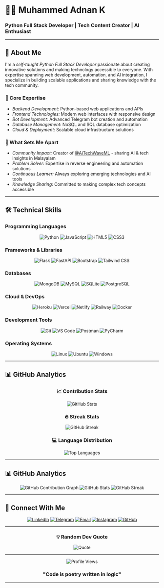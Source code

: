 # 👨‍💻 Muhammed Adnan K
### Python Full Stack Developer | Tech Content Creator | AI Enthusiast

---

## 🚀 About Me

I'm a *self-taught Python Full Stack Developer* passionate about creating innovative solutions and making technology accessible to everyone. With expertise spanning web development, automation, and AI integration, I specialize in building scalable applications and sharing knowledge with the tech community.

### 🎯 Core Expertise
- *Backend Development:* Python-based web applications and APIs
- *Frontend Technologies:* Modern web interfaces with responsive design
- *Bot Development:* Advanced Telegram bot creation and automation
- *Database Management:* NoSQL and SQL database optimization
- *Cloud & Deployment:* Scalable cloud infrastructure solutions

### 🌟 What Sets Me Apart
- *Community Impact:* Creator of [@AiTechWaveML](https://t.me/AITechWaveML) - sharing AI & tech insights in Malayalam
- *Problem Solver:* Expertise in reverse engineering and automation solutions
- *Continuous Learner:* Always exploring emerging technologies and AI tools
- *Knowledge Sharing:* Committed to making complex tech concepts accessible

---

## 🛠 Technical Skills

### Programming Languages
<div align="center">

![Python](https://img.shields.io/badge/Python-3776AB?style=for-the-badge&logo=python&logoColor=white)
![JavaScript](https://img.shields.io/badge/JavaScript-F7DF1E?style=for-the-badge&logo=javascript&logoColor=black)
![HTML5](https://img.shields.io/badge/HTML5-E34F26?style=for-the-badge&logo=html5&logoColor=white)
![CSS3](https://img.shields.io/badge/CSS3-1572B6?style=for-the-badge&logo=css3&logoColor=white)

</div>

### Frameworks & Libraries
<div align="center">

![Flask](https://img.shields.io/badge/Flask-000000?style=for-the-badge&logo=flask&logoColor=white)
![FastAPI](https://img.shields.io/badge/FastAPI-005571?style=for-the-badge&logo=fastapi&logoColor=white)
![Bootstrap](https://img.shields.io/badge/Bootstrap-7952B3?style=for-the-badge&logo=bootstrap&logoColor=white)
![Tailwind CSS](https://img.shields.io/badge/Tailwind_CSS-38B2AC?style=for-the-badge&logo=tailwind-css&logoColor=white)

</div>

### Databases
<div align="center">

![MongoDB](https://img.shields.io/badge/MongoDB-47A248?style=for-the-badge&logo=mongodb&logoColor=white)
![MySQL](https://img.shields.io/badge/MySQL-4479A1?style=for-the-badge&logo=mysql&logoColor=white)
![SQLite](https://img.shields.io/badge/SQLite-003B57?style=for-the-badge&logo=sqlite&logoColor=white)
![PostgreSQL](https://img.shields.io/badge/PostgreSQL-336791?style=for-the-badge&logo=postgresql&logoColor=white)

</div>

### Cloud & DevOps
<div align="center">

![Heroku](https://img.shields.io/badge/Heroku-430098?style=for-the-badge&logo=heroku&logoColor=white)
![Vercel](https://img.shields.io/badge/Vercel-000000?style=for-the-badge&logo=vercel&logoColor=white)
![Netlify](https://img.shields.io/badge/Netlify-00C7B7?style=for-the-badge&logo=netlify&logoColor=white)
![Railway](https://img.shields.io/badge/Railway-0B0D0E?style=for-the-badge&logo=railway&logoColor=white)
![Docker](https://img.shields.io/badge/Docker-2496ED?style=for-the-badge&logo=docker&logoColor=white)

</div>

### Development Tools
<div align="center">

![Git](https://img.shields.io/badge/Git-F05032?style=for-the-badge&logo=git&logoColor=white)
![VS Code](https://img.shields.io/badge/VS_Code-007ACC?style=for-the-badge&logo=visual-studio-code&logoColor=white)
![Postman](https://img.shields.io/badge/Postman-FF6C37?style=for-the-badge&logo=postman&logoColor=white)
![PyCharm](https://img.shields.io/badge/PyCharm-000000?style=for-the-badge&logo=pycharm&logoColor=white)

</div>

### Operating Systems
<div align="center">

![Linux](https://img.shields.io/badge/Linux-FCC624?style=for-the-badge&logo=linux&logoColor=black)
![Ubuntu](https://img.shields.io/badge/Ubuntu-E95420?style=for-the-badge&logo=ubuntu&logoColor=white)
![Windows](https://img.shields.io/badge/Windows-0078D6?style=for-the-badge&logo=windows&logoColor=white)

</div>

---

## 📊 GitHub Analytics

<div align="center">

### 📈 Contribution Stats
![GitHub Stats](https://github-readme-stats.vercel.app/api?username=mr-adnan-adu&show_icons=true&theme=tokyonight&hide_border=true&include_all_commits=true&count_private=true&custom_title=GitHub%20Statistics)

### 🔥 Streak Stats
![GitHub Streak](https://streak-stats.demolab.com/?user=mr-adnan-adu&theme=tokyonight&hide_border=true&date_format=M%20j%5B%2C%20Y%5D)

### 💻 Language Distribution
![Top Languages](https://github-readme-stats.vercel.app/api/top-langs/?username=mr-adnan-adu&theme=tokyonight&hide_border=true&layout=compact&custom_title=Most%20Used%20Languages)

</div>

---

## 📊 GitHub Analytics

<div align="center">

<!-- 🔥 Contribution Graph (Alternative since original is down) -->
<img src="https://activity-graph.herokuapp.com/graph?username=adnanxpkd&theme=tokyo-night&hide_border=true&area=true" alt="GitHub Contribution Graph"/>

<!-- 📈 GitHub Stats -->
<img src="https://github-readme-stats.vercel.app/api?username=adnanxpkd&theme=tokyonight&show_icons=true" alt="GitHub Stats" />

<!-- 🔥 GitHub Streak -->
<img src="https://github-readme-streak-stats-eight.vercel.app?user=adnanxpkd&theme=tokyonight" alt="GitHub Streak" />

</div>


---

## 🤝 Connect With Me

<div align="center">

[![LinkedIn](https://img.shields.io/badge/LinkedIn-0077B5?style=for-the-badge&logo=linkedin&logoColor=white)](https://linkedin.com/in/muhammed-adnan-k-88b612281)
[![Telegram](https://img.shields.io/badge/Telegram-2CA5E0?style=for-the-badge&logo=telegram&logoColor=white)](https://t.me/adnanxpkd)
[![Email](https://img.shields.io/badge/Gmail-D14836?style=for-the-badge&logo=gmail&logoColor=white)](mailto:adnanxpkd@gmail.com)
[![Instagram](https://img.shields.io/badge/Instagram-E4405F?style=for-the-badge&logo=instagram&logoColor=white)](https://instagram.com/adnanxpkd)
[![GitHub](https://img.shields.io/badge/GitHub-100000?style=for-the-badge&logo=github&logoColor=white)](https://github.com/mr-adnan-adu)

</div>

---

<div align="center">

### 💡 Random Dev Quote
![Quote](https://quotes-github-readme.vercel.app/api?type=horizontal&theme=tokyonight)

---

![Profile Views](https://komarev.com/ghpvc/?username=mr-adnan-adu&style=for-the-badge&color=brightgreen)

### "Code is poetry written in logic"

</div>

---
<!-- Crafted with 💙 by Muhammed Adnan K -->

